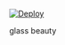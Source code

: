 [![Deploy](https://www.herokucdn.com/deploy/button.png)](https://dashboard.heroku.com/new?template=https://github.com/LubowitzNathan/mymusic) 

glass
beauty
